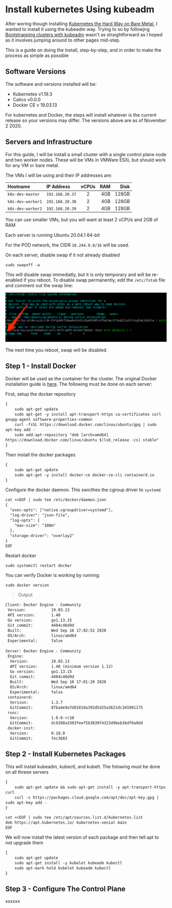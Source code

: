 # Install kubernetes Using kubeadm

After woring though installing [Kubernetes the Hard Way on Bare Metal](https://github.com/dleewo/kubernetes-the-hard-way-bare-metal), I wanted to install it using the kubeadm way.  Trying to so by followjng [Bootstrapping clusters with kubeadm](https://kubernetes.io/docs/setup/production-environment/tools/kubeadm/) wasn't as straightforward as I hoped as it involves jumping around to other pages mid-step.

This is a guide on doing the install, step-by-step, and in order to make the process as simple as possible

## Software Versions

The software and versions installed will be:

* Kubernetes v1.19.3
* Calico v0.0.0
* Docker CE v 19.03.13

For kubernetes and Docker, the steps will install whatever is the current release so your versions may differ.  The versions above are as of November 2 2020.

## Servers and Infrastructure

For this guide, I will be install a small cluster with a single control plane node and two worker nodes.  These will be VMs in VMWare ESXi, but should work for any VM or bare metal.

The VMs I will be using and their IP addresses are:

|Hostname|IP Address|vCPUs|RAM|Disk|
|:----|:----|:-:|---:|---:|
|`k8s-dev-master`|`192.168.20.37`|2|4GB|128GB|
|`k8s-dev-worker1`|`192.168.20.38`|2|4GB|128GB|
|`k8s-dev-worker2`|`192.168.20.39`|2|4GB|128GB|

You can use smaller VMs, but you will want at least 2 vCPUs and 2GB of RAM

Each server is running Ubuntu 20.04.1 64-bit

For the POD network, the CIDR `10.244.0.0/16` will be used.

On each server, disable swap if it not already disabled

```
sudo swapoff -a
```

This will disable swap immediatly, but it is only temporary and will be re-enabled if you reboot.  To disable swap permanently, edit the `/etc/fstab` file and comment out the swap line:
 
<img src="https://github.com/dleewo/kubernetes-the-hard-way-bare-metal/raw/main/images/fstab-swap.png" width="700" />

The next time you reboot, swap will be disabled.

## Step 1 - Install Docker

Docker will be used as the container for the cluster.  The original Docker installation guide is [here](https://docs.docker.com/engine/install/ubuntu/).  The following must be done on each server:

First, setup the docker repository

```
{
    sudo apt-get update
    sudo apt-get -y install apt-transport-https ca-certificates curl gnupg-agent software-properties-common
    curl -fsSL https://download.docker.com/linux/ubuntu/gpg | sudo apt-key add -
    sudo add-apt-repository "deb [arch=amd64] https://download.docker.com/linux/ubuntu $(lsb_release -cs) stable"
}
```

Then install the docker packages

```
{
    sudo apt-get update
    sudo apt-get -y install docker-ce docker-ce-cli containerd.io
}
 ```

Configure the docker daemon.  This swicthes the cgroup driver to `systemd`

```
cat <<EOF | sudo tee /etc/docker/daemon.json
{
  "exec-opts": ["native.cgroupdriver=systemd"],
  "log-driver": "json-file",
  "log-opts": {
    "max-size": "100m"
  },
  "storage-driver": "overlay2"
}
EOF
```

Restart docker

```
sudo systemctl restart docker
```

You can verify Docker is working by running:

```
sudo docker version
```

> Output

```
Client: Docker Engine - Community
 Version:           19.03.13
 API version:       1.40
 Go version:        go1.13.15
 Git commit:        4484c46d9d
 Built:             Wed Sep 16 17:02:52 2020
 OS/Arch:           linux/amd64
 Experimental:      false

Server: Docker Engine - Community
 Engine:
  Version:          19.03.13
  API version:      1.40 (minimum version 1.12)
  Go version:       go1.13.15
  Git commit:       4484c46d9d
  Built:            Wed Sep 16 17:01:20 2020
  OS/Arch:          linux/amd64
  Experimental:     false
 containerd:
  Version:          1.3.7
  GitCommit:        8fba4e9a7d01810a393d5d25a3621dc101981175
 runc:
  Version:          1.0.0-rc10
  GitCommit:        dc9208a3303feef5b3839f4323d9beb36df0a9dd
 docker-init:
  Version:          0.18.0
  GitCommit:        fec3683
```


## Step 2 - Install Kubernetes Packages

This will install kubeadm, kubectl, and kubelt.  The folowing must be done on all threee servers

```
{
    sudo apt-get update && sudo apt-get install -y apt-transport-https curl
    curl -s https://packages.cloud.google.com/apt/doc/apt-key.gpg | sudo apt-key add -
}
```

```
cat <<EOF | sudo tee /etc/apt/sources.list.d/kubernetes.list
deb https://apt.kubernetes.io/ kubernetes-xenial main
EOF
```

We will now install the latest version of each package and then tell apt to not upgrade them

```
{
    sudo apt-get update
    sudo apt-get install -y kubelet kubeadm kubectl
    sudo apt-mark hold kubelet kubeadm kubectl
}
```

## Step 3 - Configure The Control Plane

xxxxxx




